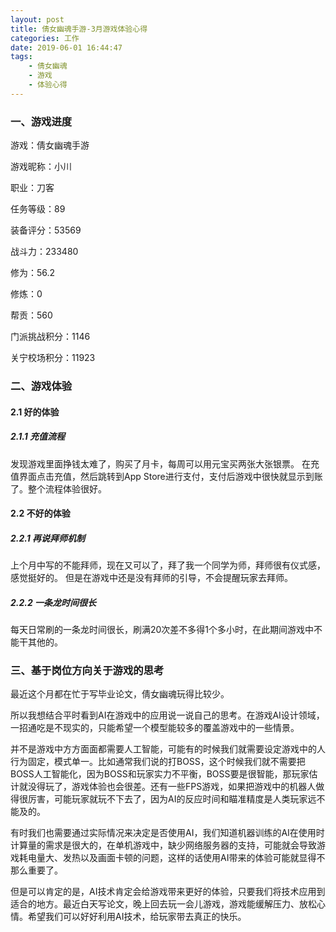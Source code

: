 ```yaml
---
layout: post
title: 倩女幽魂手游-3月游戏体验心得
categories: 工作
date: 2019-06-01 16:44:47
tags:
    - 倩女幽魂
    - 游戏
    - 体验心得
---
```

### 一、游戏进度
游戏：倩女幽魂手游

游戏昵称：小川

职业：刀客

任务等级：89

装备评分：53569

战斗力：233480

修为：56.2

<!--more-->

修炼：0

帮贡：560

门派挑战积分：1146

关宁校场积分：11923

### 二、游戏体验

#### 2.1 好的体验

##### 2.1.1  充值流程

发现游戏里面挣钱太难了，购买了月卡，每周可以用元宝买两张大张银票。
在充值界面点击充值，然后跳转到App Store进行支付，支付后游戏中很快就显示到账了。整个流程体验很好。

#### 2.2 不好的体验

##### 2.2.1 再说拜师机制

上个月中写的不能拜师，现在又可以了，拜了我一个同学为师，拜师很有仪式感，感觉挺好的。
但是在游戏中还是没有拜师的引导，不会提醒玩家去拜师。

##### 2.2.2 一条龙时间很长
每天日常刷的一条龙时间很长，刷满20次差不多得1个多小时，在此期间游戏中不能干其他的。


### 三、基于岗位方向关于游戏的思考
最近这个月都在忙于写毕业论文，倩女幽魂玩得比较少。

所以我想结合平时看到AI在游戏中的应用说一说自己的思考。在游戏AI设计领域，一招通吃是不现实的，只能希望一个模型能较多的覆盖游戏中的一些情景。

并不是游戏中方方面面都需要人工智能，可能有的时候我们就需要设定游戏中的人行为固定，模式单一。比如通常我们说的打BOSS，这个时候我们就不需要把BOSS人工智能化，因为BOSS和玩家实力不平衡，BOSS要是很智能，那玩家估计就没得玩了，游戏体验也会很差。还有一些FPS游戏，如果把游戏中的机器人做得很厉害，可能玩家就玩不下去了，因为AI的反应时间和瞄准精度是人类玩家远不能及的。

有时我们也需要通过实际情况来决定是否使用AI，我们知道机器训练的AI在使用时计算量的需求是很大的，在单机游戏中，缺少网络服务器的支持，可能就会导致游戏耗电量大、发热以及画面卡顿的问题，这样的话使用AI带来的体验可能就显得不那么重要了。

但是可以肯定的是，AI技术肯定会给游戏带来更好的体验，只要我们将技术应用到适合的地方。最近白天写论文，晚上回去玩一会儿游戏，游戏能缓解压力、放松心情。希望我们可以好好利用AI技术，给玩家带去真正的快乐。